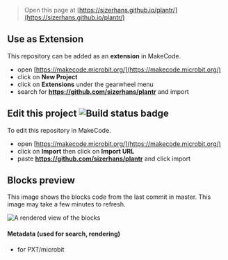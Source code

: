 
> Open this page at [https://sizerhans.github.io/plantr/](https://sizerhans.github.io/plantr/)

## Use as Extension

This repository can be added as an **extension** in MakeCode.

* open [https://makecode.microbit.org/](https://makecode.microbit.org/)
* click on **New Project**
* click on **Extensions** under the gearwheel menu
* search for **https://github.com/sizerhans/plantr** and import

## Edit this project ![Build status badge](https://github.com/sizerhans/plantr/workflows/MakeCode/badge.svg)

To edit this repository in MakeCode.

* open [https://makecode.microbit.org/](https://makecode.microbit.org/)
* click on **Import** then click on **Import URL**
* paste **https://github.com/sizerhans/plantr** and click import

## Blocks preview

This image shows the blocks code from the last commit in master.
This image may take a few minutes to refresh.

![A rendered view of the blocks](https://github.com/sizerhans/plantr/raw/master/.github/makecode/blocks.png)

#### Metadata (used for search, rendering)

* for PXT/microbit
<script src="https://makecode.com/gh-pages-embed.js"></script><script>makeCodeRender("{{ site.makecode.home_url }}", "{{ site.github.owner_name }}/{{ site.github.repository_name }}");</script>
